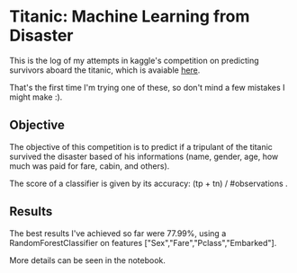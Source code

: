 # Titanic: Machine Learning from Disaster

This is the log of my attempts in kaggle's competition on predicting survivors aboard the titanic, which is avaiable [here](https://www.kaggle.com/c/titanic).

That's the first time I'm trying one of these, so don't mind a few mistakes I might make :).

## Objective

The objective of this competition is to predict if a tripulant of the titanic survived the disaster based of his informations (name, gender, age, how much was paid for fare, cabin, and others).

The score of a classifier is given by its accuracy: (tp + tn) / #observations .

## Results

The best results I've achieved so far were 77.99%, using a RandomForestClassifier on features ["Sex","Fare","Pclass","Embarked"].

More details can be seen in the notebook.
